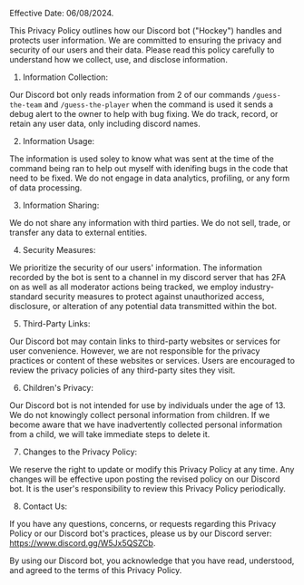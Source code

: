 Effective Date: 06/08/2024.

This Privacy Policy outlines how our Discord bot ("Hockey") handles and protects user information. We are committed to ensuring the privacy and security of our users and their data. Please read this policy carefully to understand how we collect, use, and disclose information.

1. Information Collection:

Our Discord bot only reads information from 2 of our commands `/guess-the-team` and `/guess-the-player` when the command is used it sends a debug alert to the owner to help with bug fixing. We do track, record, or retain any user data, only including discord names.

2. Information Usage:

The information is used soley to know what was sent at the time of the command being ran to help out myself with idenifing bugs in the code that need to be fixed. We do not engage in data analytics, profiling, or any form of data processing.

3. Information Sharing:

We do not share any information with third parties. We do not sell, trade, or transfer any data to external entities.

4. Security Measures:

We prioritize the security of our users' information. The information recorded by the bot is sent to a channel in my discord server that has 2FA on as well as all moderator actions being tracked, we employ industry-standard security measures to protect against unauthorized access, disclosure, or alteration of any potential data transmitted within the bot.

5. Third-Party Links:

Our Discord bot may contain links to third-party websites or services for user convenience. However, we are not responsible for the privacy practices or content of these websites or services. Users are encouraged to review the privacy policies of any third-party sites they visit.

6. Children's Privacy:

Our Discord bot is not intended for use by individuals under the age of 13. We do not knowingly collect personal information from children. If we become aware that we have inadvertently collected personal information from a child, we will take immediate steps to delete it.

7. Changes to the Privacy Policy:

We reserve the right to update or modify this Privacy Policy at any time. Any changes will be effective upon posting the revised policy on our Discord bot. It is the user's responsibility to review this Privacy Policy periodically.

8. Contact Us:

If you have any questions, concerns, or requests regarding this Privacy Policy or our Discord bot's practices, please us by our Discord server: https://www.discord.gg/W5Jx5QSZCb.

By using our Discord bot, you acknowledge that you have read, understood, and agreed to the terms of this Privacy Policy.
